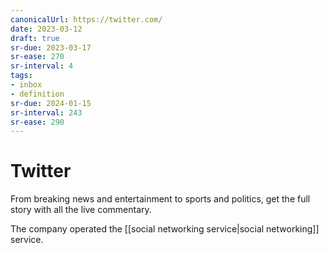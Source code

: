```yaml
---
canonicalUrl: https://twitter.com/
date: 2023-03-12
draft: true
sr-due: 2023-03-17
sr-ease: 270
sr-interval: 4
tags:
- inbox
- definition
sr-due: 2024-01-15
sr-interval: 243
sr-ease: 290
---
```


# Twitter

From breaking news and entertainment to sports and politics, get the full story
with all the live commentary.

The company operated the
[[social networking service|social networking]] service.